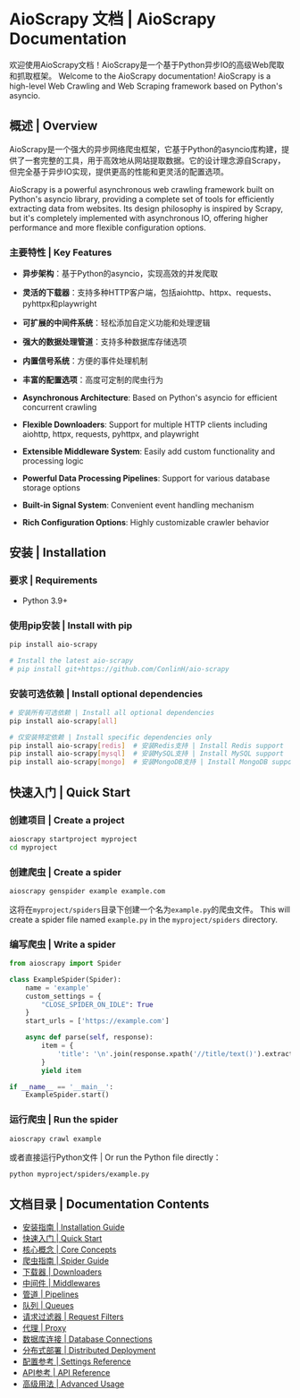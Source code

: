 # AioScrapy 文档 | AioScrapy Documentation

欢迎使用AioScrapy文档！AioScrapy是一个基于Python异步IO的高级Web爬取和抓取框架。
Welcome to the AioScrapy documentation! AioScrapy is a high-level Web Crawling and Web Scraping framework based on Python's asyncio.

## 概述 | Overview

AioScrapy是一个强大的异步网络爬虫框架，它基于Python的asyncio库构建，提供了一套完整的工具，用于高效地从网站提取数据。它的设计理念源自Scrapy，但完全基于异步IO实现，提供更高的性能和更灵活的配置选项。

AioScrapy is a powerful asynchronous web crawling framework built on Python's asyncio library, providing a complete set of tools for efficiently extracting data from websites. Its design philosophy is inspired by Scrapy, but it's completely implemented with asynchronous IO, offering higher performance and more flexible configuration options.

### 主要特性 | Key Features

- **异步架构**：基于Python的asyncio，实现高效的并发爬取
- **灵活的下载器**：支持多种HTTP客户端，包括aiohttp、httpx、requests、pyhttpx和playwright
- **可扩展的中间件系统**：轻松添加自定义功能和处理逻辑
- **强大的数据处理管道**：支持多种数据库存储选项
- **内置信号系统**：方便的事件处理机制
- **丰富的配置选项**：高度可定制的爬虫行为

- **Asynchronous Architecture**: Based on Python's asyncio for efficient concurrent crawling
- **Flexible Downloaders**: Support for multiple HTTP clients including aiohttp, httpx, requests, pyhttpx, and playwright
- **Extensible Middleware System**: Easily add custom functionality and processing logic
- **Powerful Data Processing Pipelines**: Support for various database storage options
- **Built-in Signal System**: Convenient event handling mechanism
- **Rich Configuration Options**: Highly customizable crawler behavior

## 安装 | Installation
### 要求 | Requirements

- Python 3.9+

### 使用pip安装 | Install with pip

```bash
pip install aio-scrapy

# Install the latest aio-scrapy
# pip install git+https://github.com/ConlinH/aio-scrapy
```

### 安装可选依赖 | Install optional dependencies

```bash
# 安装所有可选依赖 | Install all optional dependencies
pip install aio-scrapy[all]

# 仅安装特定依赖 | Install specific dependencies only
pip install aio-scrapy[redis]  # 安装Redis支持 | Install Redis support
pip install aio-scrapy[mysql]  # 安装MySQL支持 | Install MySQL support
pip install aio-scrapy[mongo]  # 安装MongoDB支持 | Install MongoDB support
```

## 快速入门 | Quick Start
### 创建项目 | Create a project

```bash
aioscrapy startproject myproject
cd myproject
```

### 创建爬虫 | Create a spider

```bash
aioscrapy genspider example example.com
```

这将在`myproject/spiders`目录下创建一个名为`example.py`的爬虫文件。
This will create a spider file named `example.py` in the `myproject/spiders` directory.

### 编写爬虫 | Write a spider

```python
from aioscrapy import Spider

class ExampleSpider(Spider):
    name = 'example'
    custom_settings = {
        "CLOSE_SPIDER_ON_IDLE": True
    }
    start_urls = ['https://example.com']

    async def parse(self, response):
        item = {
            'title': '\n'.join(response.xpath('//title/text()').extract()),
        }
        yield item

if __name__ == '__main__':
    ExampleSpider.start()
```

### 运行爬虫 | Run the spider

```bash
aioscrapy crawl example
```

或者直接运行Python文件 | Or run the Python file directly：

```bash
python myproject/spiders/example.py
```

## 文档目录 | Documentation Contents

- [安装指南 | Installation Guide](installation.md)
- [快速入门 | Quick Start](quickstart.md)
- [核心概念 | Core Concepts](concepts.md)
- [爬虫指南 | Spider Guide](spiders.md)
- [下载器 | Downloaders](downloaders.md)
- [中间件 | Middlewares](middlewares.md)
- [管道 | Pipelines](pipelines.md)
- [队列 | Queues](queues.md)
- [请求过滤器 | Request Filters](dupefilters.md)
- [代理 | Proxy](proxy.md)
- [数据库连接 | Database Connections](databases.md)
- [分布式部署 | Distributed Deployment](distributed.md)
- [配置参考 | Settings Reference](settings.md)
- [API参考 | API Reference](api.md)
- [高级用法 | Advanced Usage](advanced.md)
